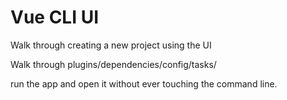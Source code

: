 # Vue CLI UI

Walk through creating a new project using the UI

Walk through plugins/dependencies/config/tasks/

run the app and open it without ever touching the command line.
